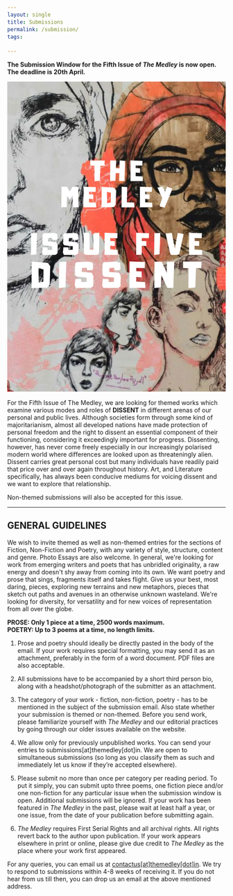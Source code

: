 ```yaml
---
layout: single
title: Submissions
permalink: /submission/
tags:

---
```


**The Submission Window for the Fifth Issue of _The Medley_ is now open. The deadline is 20th April.**

![issue five](/assets/img/issue-5.jpg)

For the Fifth Issue of The Medley, we are looking for themed works which examine various modes and roles of **DISSENT** in different arenas of our personal and public lives. Although societies form through some kind of majoritarianism, almost all developed nations have made protection of personal freedom and the right to dissent an essential component of their functioning, considering it exceedingly important for progress. Dissenting, however, has never come freely especially in our increasingly polarised modern world where differences are looked upon as threateningly alien. Dissent carries great personal cost but many individuals have readily paid that price over and over again throughout history. Art, and Literature  specifically, has always been conducive mediums for voicing dissent and we want to explore that relationship.

Non-themed submissions will also be accepted for this issue.

<hr>

## GENERAL GUIDELINES

We wish to invite themed as well as non-themed entries for the sections of Fiction, Non-Fiction and Poetry, with any variety of style, structure, content and genre. Photo Essays are also welcome. In general, we're looking for work from emerging writers and poets that has unbridled originality, a raw energy and doesn't shy away from coming into its own. We want poetry and prose that sings, fragments itself and takes flight. Give us your best, most daring, pieces, exploring new terrains and new metaphors, pieces that sketch out paths and avenues in an otherwise unknown wasteland. We're looking for diversity, for versatility and for new voices of representation from all over the globe.

**PROSE: Only 1 piece at a time, 2500 words maximum.**<br>
**POETRY: Up to 3 poems at a time, no length limits.**

1. Prose and poetry should ideally be directly pasted in the body of the email. If your work requires special formatting, you may send it as an attachment, preferably in the form of a word document. PDF files are also acceptable.

2. All submissions have to be accompanied by a short third person bio, along with a headshot/photograph of the submitter as an attachment.

3. The category of your work - fiction, non-fiction, poetry - has to be mentioned in the subject of the submission email. Also state whether your submission is themed or non-themed. Before you send work, please familiarize yourself with _The Medley_ and our editorial practices by going through our older issues available on the website.

4. We allow only for previously unpublished works. You can send your entries to submissions[at]themedley[dot]in. We are open to simultaneous submissions (so long as you classify them as such and immediately let us know if they’re accepted elsewhere).

5. Please submit no more than once per category per reading period. To put it simply, you can submit upto three poems, one fiction piece and/or one non-fiction for any particular issue when the submission window is open. Additional submissions will be ignored. If your work has been featured in _The Medley_ in the past, please wait at least half a year, or one issue, from the date of your publication before submitting again.

6. _The Medley_ requires First Serial Rights and all archival rights. All rights revert back to the author upon publication. If your work appears elsewhere in print or online, please give due credit to _The Medley_ as the place where your work first appeared.



For any queries, you can email us at [contactus[at]themedley[dot]in](mailto:contactus@themedley.in). We try to respond to submissions within 4-8 weeks of receiving it. If you do not hear from us till then, you can drop us an email at the above mentioned address.
